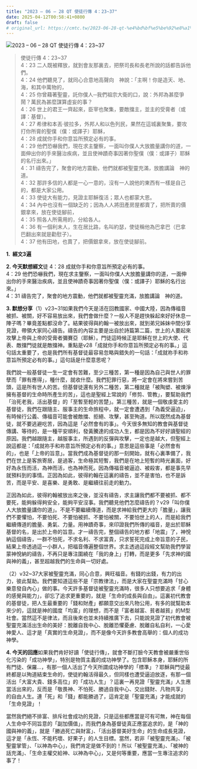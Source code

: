 ```yaml
---
title: "2023 – 06 – 28 QT 使徒行傳 4：23~37"
date: 2025-04-12T00:58:41+0800
draft: false
# original_url: https://cmtc.tw/2023-06-28-qt-%e4%bd%bf%e5%be%92%e8%a1%8c%e5%82%b3-4%ef%bc%9a2337
---
```


![2023 – 06 – 28 QT 使徒行傳 4：23~37](/images/qt.jpg  "2023 – 06 – 28 QT 使徒行傳 4：23~37")

> 使徒行傳 4：23~37  
> 4：23 二人既被釋放，就到會友那裏去，把祭司長和長老所說的話都告訴他們。  
> 4：24 他們聽見了，就同心合意地高聲向　神說：「主啊！你是造天、地、海，和其中萬物的，  
> 4：25 你曾藉著聖靈，託你僕人─我們祖宗大衛的口，說：外邦為甚麼爭鬧？萬民為甚麼謀算虛妄的事？  
> 4：26 世上的君王一齊起來，臣宰也聚集，要敵擋主，並主的受膏者（或譯：基督）。  
> 4：27 希律和本丟‧彼拉多，外邦人和以色列民，果然在這城裏聚集，要攻打你所膏的聖僕（僕：或譯子）耶穌，  
> 4：28 成就你手和你意旨所預定必有的事。  
> 4：29 他們恐嚇我們，現在求主鑒察，一面叫你僕人大放膽量講你的道，一面伸出你的手來醫治疾病，並且使神蹟奇事因著你聖僕（僕：或譯子）耶穌的名行出來。」  
> 4：31 禱告完了，聚會的地方震動，他們就都被聖靈充滿，放膽講論　神的道。  
> 4：32 那許多信的人都是一心一意的，沒有一人說他的東西有一樣是自己的，都是大家公用。  
> 4：33 使徒大有能力，見證主耶穌復活；眾人也都蒙大恩。  
> 4：34 內中也沒有一個缺乏的；因為人人將田產房屋都賣了，把所賣的價銀拿來，放在使徒腳前，  
> 4：35 照各人所需用的，分給各人。  
> 4：36 有一個利未人，生在居比路，名叫約瑟，使徒稱他為巴拿巴（巴拿巴翻出來就是勸慰子）。  
> 4：37 他有田地，也賣了，把價銀拿來，放在使徒腳前。

**1.  經文3遍**

**2. 今天默想經文**徒 4：28 成就你手和你意旨所預定必有的事。  
4：29 他們恐嚇我們，現在求主鑒察，一面叫你僕人大放膽量講你的道，一面伸出你的手來醫治疾病，並且使神蹟奇事因著你聖僕（僕：或譯子）耶穌的名行出來。」  
4：31 禱告完了，聚會的地方震動，他們就都被聖靈充滿，放膽講論　神的道。

**3. 默想分享**（1）v23~31如果我們今天是活在回教國家、中國大陸，因為傳福音被抓、被關，好不容易放出來，我們會做什麼？一般人不是趕快躲起來好好休息一陣子嗎？畢竟差點都沒命了。結果彼得與約翰一被放出來，就到弟兄姊妹中間分享見證，帶領大家同心禱告。禱告的內容主要是出自於詩篇第二篇，世上的人要起來攻擊上帝與上帝的受膏者彌賽亞（耶穌）。門徒這時候正是耶穌在世上的大使、代表、敵擋門徒就是敵擋神。重點是v28「成就你手和你意旨所預定必有的事。」這句話太重要了，也是我們所有基督徒最容易忽略與錯失的一句話：「成就祢手和祢意旨所預定必有的事。」這句話是什麼意思呢？

我們說一般基督徒一生一定會有苦難，至少三種苦，第一種是因為自己與世人的罪孽而「罪有應得」，種什麼，就收什麼。我們犯罪行惡，將一定會在將來嘗到苦頭，這是所有世人的苦。但基督徒還有另外二種苦，第二種就是「被陶塑、被煉淨擁有基督的生命時所產生的苦」，這也是聖經上常說的「修剪、管教」，要幫助我們「治死老我，活出基督」的「至暫至輕的苦楚」。第三種苦，就是一個敬虔愛主的基督徒，我們在跟隨主、服事主的生命旅程中，就一定會遭遇到「為義受逼迫」，有時候行公義、傳福音可能會被敵擋、拒絕、攻擊，甚至殉道。所以既然成為基督徒，就不要逃避吃苦，因為這是「必然會有的事」。今天很多無知的教會與基督徒傳講、等待的，是一種平安順利，發黃騰達的成功人生，都是因為不好好讀聖經的原因。我們越跟隨主，越服事主，所遇到的反彈與攻擊，一定也是越大，但聖經上說這都是：「成就祢手和祢意旨所預定必有的事。」意思是這些事是「必然會有的」，也是「上帝的旨意」。當我們成為基督徒的那一刻開始，就有心裏準備了，我們在世上是客旅寄居，是過客，生命極其短暫，我們是在地上短暫的時光裏面，好好為永恆而活，為神而活，也為神而死。因為傳福音被逼迫、被殺害，都是事先早就預料到的事情。正因為如此，彼得約翰在這裏的禱告，並不是害怕，也不是訴苦，而是平安、是喜樂、是勇敢、是繼續往前走的動力。

正因為如此，彼得約翰被放出來之後，並沒有禱告，求主讓我們都不要被抓、都不要死，能夠躲得夠安全，能夠平安沒事。我們聽見他們怎麼禱告的？v29「叫你僕人大放膽量講你的道」。不是不要繼續傳道，而是求神給我們更大的「膽量」，讓我們不要懼怕，不要怕死、不要怕被抓、不要怕被關，不要怕世上的人，而是給我們繼續傳道的膽量、勇氣、力量。用神蹟奇事，來印證我們所傳的福音，是出於耶穌基督的名，是出於上帝的旨意。才一禱告完，整個禱告的地方都「地震」了，神悅納這個禱告，一群不怕死，不求名利、不求富貴，只求誓死完成上帝旨意的子民，結果上帝透過這一小群人，把福音傳遍整個世界。求主透過這段經文幫助我們學習蒙神悅納的禱告，不再只是專注圍繞在「我的身上」打轉，而是更多「先求神的國與神的義」，甚至超越我們的生命與一切好處。

（2）v32~37大家被聖靈充滿，同心合意，興旺福音。有錢的出錢，有力的出力，彼此幫助。我們要知道這些不是「宗教律法」，而是大家在聖靈充滿時「甘心樂意發自內心」做的事。今天許多基督徒被聖靈充滿時，很多人只想要追求「身體的感覺與能力」，卻忘了追求更重要的，就是「生命的成長與自由」。這裏初代教會的基督徒，把人生最重要的「錢和財產」都願意交出來凡物公用，有多的就幫助本來少的，這就是神的國度「均富」的理想，而不是「富者越富、貧者越貧」的M型社會。當然這不是律法，而且後來也並未持續推廣下去，只能說見證了初代教會被聖靈充滿活出生命的美好：脫離自我中心、脫離恐懼憂慮、脫離自私自利，一心愛神愛人、這才是「真實的生命見證」，而不是像今天許多教會高舉的：個人的成功神學。

**4. 今天的回應**如果我們肯好好讀「使徒行傳」，就會不斷打臉今天教會被嚴重世俗化污染的「成功神學」，特別是物質主義的成功神學了。包含耶穌本身，耶穌的所有門徒、保羅…，有那一個人活出了今天所謂成功神學的「標準」？耶穌與門徒最終都是以殉道結束生命的，使徒約翰活得最久，但同樣也遭受逼迫放逐，有那一個活出「大富大貴、錢多高位」的「成功人生」？這裏一再見證「聖靈充滿」人生應當活出來的，反而是「敬畏神、不怕死、勝過自我中心、交出錢財、凡物共享」 的自由人生。連「死」和「錢」都能勝過了，這肯定是「聖靈充滿」才能成就的「生命見證」！

當然我們絕不排富、排斥社會成功的見證，只是這些都應當是可有可無，神在每個人生命中不同旨意的「副加價值」，而我們身為基督徒真正應當追求的，是「神的國與神的義」，就是「勝過死亡與財富」、「活出基督美好生命」的生命成長見證，這才是「永恆、不能朽壞、好果子」的人生目標。當然，若非「被聖靈充滿」、「被聖靈掌管」、「以神為中心」，我們肯定是做不到的！所以「被聖靈充滿」、「被神的話充滿」、「生命主權交給神、以神為中心」，又是何等重要，應當一生專注追求的事了！